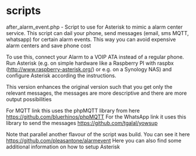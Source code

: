 scripts
=======

after_alarm_event.php  - Script to use for Asterisk to mimic a alarm center service. This script can dail your phone, send messages (email, sms MQTT, whatsapp) for certain alarm events. This way you can avoid expensive alarm centers and save phone cost

To use this, connect your Alarm to a VOIP ATA instead of a regular phone. Run Asterisk (e.g. on simple hardware like a Raspberry PI with raspbx (http://www.raspberry-asterisk.org/) or e.g. on a Synology NAS) and configure Asterisk according the instructions. 

This version enhances the original version such that you get only the relevant messages, the messages are more descriptive and there are more output possibilities

For MQTT link this uses the phpMQTT library from here https://github.com/bluerhinos/phpMQTT
For the WhatsApp link it uses this library to send the messages https://github.com/tgalal/yowsup


Note that parallel another flavour of the script was build. You can see it here
https://github.com/pleasantone/alarmevent
Here you can also find some additional information on how to setup Asterisk
